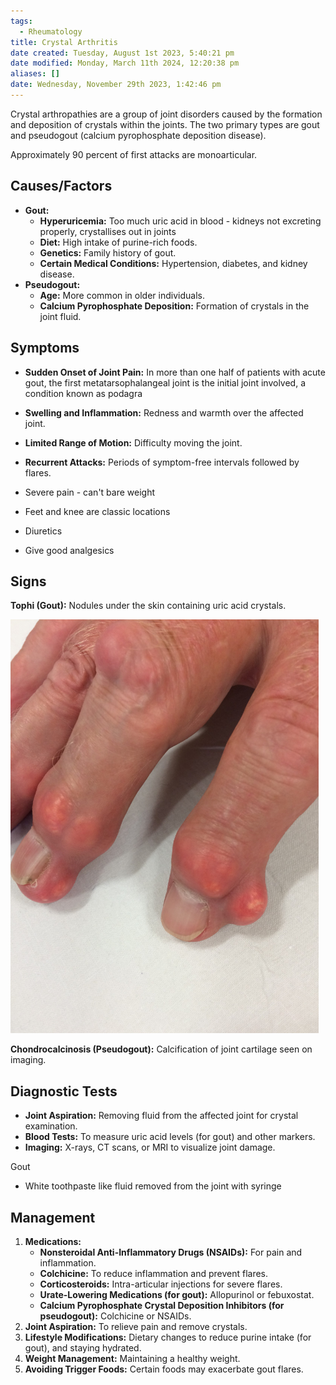 ```yaml
---
tags:
  - Rheumatology
title: Crystal Arthritis
date created: Tuesday, August 1st 2023, 5:40:21 pm
date modified: Monday, March 11th 2024, 12:20:38 pm
aliases: []
date: Wednesday, November 29th 2023, 1:42:46 pm
---
```

Crystal arthropathies are a group of joint disorders caused by the formation and deposition of crystals within the joints. The two primary types are gout and pseudogout (calcium pyrophosphate deposition disease).

Approximately 90 percent of first attacks are monoarticular.

## Causes/Factors

- **Gout:**
    - **Hyperuricemia:** Too much uric acid in blood - kidneys not excreting properly, crystallises out in joints
    - **Diet:** High intake of purine-rich foods.
    - **Genetics:** Family history of gout.
    - **Certain Medical Conditions:** Hypertension, diabetes, and kidney disease.
- **Pseudogout:**
    - **Age:** More common in older individuals.
    - **Calcium Pyrophosphate Deposition:** Formation of crystals in the joint fluid.

## Symptoms

- **Sudden Onset of Joint Pain:** In more than one half of patients with acute gout, the first metatarsophalangeal joint is the initial joint involved, a condition known as podagra
- **Swelling and Inflammation:** Redness and warmth over the affected joint.
- **Limited Range of Motion:** Difficulty moving the joint.
- **Recurrent Attacks:** Periods of symptom-free intervals followed by flares.


- Severe pain - can't bare weight
- Feet and knee are classic locations
- Diuretics
- Give good analgesics

## Signs

**Tophi (Gout):** Nodules under the skin containing uric acid crystals.

![|275](z_attachments/275.png)

**Chondrocalcinosis (Pseudogout):** Calcification of joint cartilage seen on imaging.
## Diagnostic Tests

- **Joint Aspiration:** Removing fluid from the affected joint for crystal examination.
- **Blood Tests:** To measure uric acid levels (for gout) and other markers.
- **Imaging:** X-rays, CT scans, or MRI to visualize joint damage.

Gout
- White toothpaste like fluid removed from the joint with syringe

## Management

1. **Medications:**
    - **Nonsteroidal Anti-Inflammatory Drugs (NSAIDs):** For pain and inflammation.
    - **Colchicine:** To reduce inflammation and prevent flares.
    - **Corticosteroids:** Intra-articular injections for severe flares.
    - **Urate-Lowering Medications (for gout):** Allopurinol or febuxostat.
    - **Calcium Pyrophosphate Crystal Deposition Inhibitors (for pseudogout):** Colchicine or NSAIDs.
2. **Joint Aspiration:** To relieve pain and remove crystals.
3. **Lifestyle Modifications:** Dietary changes to reduce purine intake (for gout), and staying hydrated.
4. **Weight Management:** Maintaining a healthy weight.
5. **Avoiding Trigger Foods:** Certain foods may exacerbate gout flares.